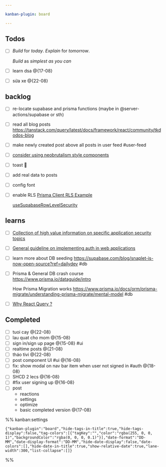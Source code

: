 ```yaml
---

kanban-plugin: board

---
```


## Todos

- [ ] _Build_ for _today_.
	_Explain_ for _tomorrow_.
	
	_Build_ as _simplest as you can_
- [ ] learn dsa  @{17-08}
- [ ] sửa xe @{22-08}


## backlog

- [ ] re-locate supabase and prisma functions (maybe in @server-actions/supabase or sth)
- [ ] read all blog posts
	https://tanstack.com/query/latest/docs/framework/react/community/tkdodos-blog
- [ ] make newly created post above all posts in user feed
	#user-feed
- [ ] [consider using neobrutalism style components](https://www.neobrutalism.dev/)
- [ ] toast 🔼
- [ ] add real data to posts
- [ ] config font
- [ ] enable RLS
	[Prisma Client RLS Example](https://github.com/prisma/prisma-client-extensions/tree/main/row-level-security#prisma-client-extension---row-level-security)
	
	[useSupabaseRowLevelSecurity](https://github.com/dthyresson/prisma-extension-supabase-rls#usesupabaserowlevelsecurity)


## learns

- [ ] [Collection of high value information on specific application security topics](https://cheatsheetseries.owasp.org/index.html)
- [ ] [General guideline on implementing auth in web applications](https://thecopenhagenbook.com/)
- [ ] learn more about DB seeding
	https://supabase.com/blog/snaplet-is-now-open-source?ref=dailydev
	#db
- [ ] Prisma & General DB crash course
	https://www.prisma.io/dataguide/intro
	
	How Prisma Migration works
	https://www.prisma.io/docs/orm/prisma-migrate/understanding-prisma-migrate/mental-model
	#db
- [ ] [Why React Query ?](https://ui.dev/why-react-query)


## Completed

- [ ] tuoi cay @{22-08}
- [ ] lau quat cho mom @{15-08}
- [ ] sign in/sign up page @{15-08} #ui
- [ ] realtime posts @{21-08}
- [ ] tháo tivi @{22-08}
- [ ] post component UI #ui  @{16-08}
- [ ] fix: show modal on nav bar item when user not signed in #auth @{18-08}
- [ ] SHCD 2 lecs @{16-08}
- [ ] #fix user signing up @{16-08}
- [ ] post 
	- reactions
	- settings
	- optimize
	- basic completed version @{17-08}




%% kanban:settings
```
{"kanban-plugin":"board","hide-tags-in-title":true,"hide-tags-display":false,"tag-colors":[{"tagKey":"","color":"rgba(255, 0, 0, 1)","backgroundColor":"rgba(0, 0, 0, 0.1)"}],"date-format":"DD-MM","date-display-format":"DD-MM","hide-date-display":false,"date-colors":[],"hide-date-in-title":true,"show-relative-date":true,"lane-width":300,"list-collapse":[]}
```
%%